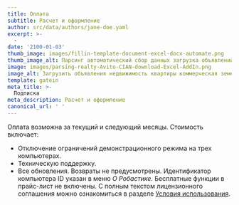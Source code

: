 ```yaml
---
title: Оплата
subtitle: Расчет и оформление
author: src/data/authors/jane-doe.yaml
excerpt: >-
  -
date: '2100-01-03'
thumb_image: images/fillin-template-document-excel-docx-automate.png
thumb_image_alt: Парсинг автоматический сбор данных загрузка объявлений Авито ЦИАН недвижимость
image: images/parsing-realty-Avito-CIAN-download-Excel-AddIn.png
image_alt: Загрузить объявления недвижимость квартиры коммерческая земельные участки с Авито и ЦИАН
template: gatein
meta_title: >-
  Подписка
meta_description: Расчет и оформление
canonical_url: ' '
---
```

Оплата возможна за текущий и следующий месяцы.
Cтоимость включает:
- Отключение ограничений демонстрационного режима на трех компьютерах.
- Техническую поддержку.
- Все обновления.
Возвраты не предусмотрены.
Идентификатор компьютера ID указан в меню *О Робастике*.
Бесплатные функции в прайс-лист не включены.
С полным текстом лицензионного соглашения можно ознакомиться в разделе [Условия использования](https://robastik.ru/terms-of-service).
